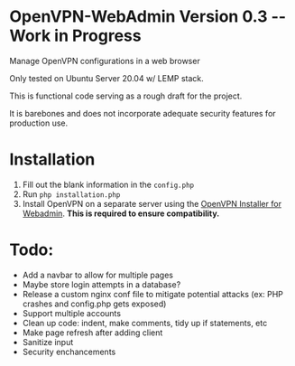 # OpenVPN-WebAdmin Version 0.3 -- Work in Progress
Manage OpenVPN configurations in a web browser

Only tested on Ubuntu Server 20.04 w/ LEMP stack.

This is functional code serving as a rough draft for the project. 

It is barebones and does not incorporate adequate security features for production use. 


# Installation

1. Fill out the blank information in the `config.php`
2. Run `php installation.php` 
3. Install OpenVPN on a separate server using the [OpenVPN Installer for Webadmin](https://github.com/bhopkins0/OpenVPN-Installer-For-Webadmin). **This is required to ensure compatibility.**


# Todo: 
* Add a navbar to allow for multiple pages 
* Maybe store login attempts in a database?
* Release a custom nginx conf file to mitigate potential attacks (ex: PHP crashes and config.php gets exposed)
* Support multiple accounts
* Clean up code: indent, make comments, tidy up if statements, etc
* Make page refresh after adding client
* Sanitize input
* Security enchancements
